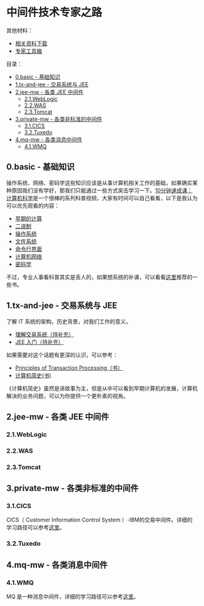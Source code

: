 # 中间件技术专家之路

其他材料：

* [相关资料下载](https://www.jianguoyun.com/p/DTf1CzQQko7ZCRjc74QE)
* [专家工具箱](./toolkit/README.md)

目录：

- [0.basic - 基础知识](#0basic---基础知识)
- [1.tx-and-jee - 交易系统与 JEE](#1tx-and-jee---交易系统与-jee)
- [2.jee-mw - 各类 JEE 中间件](#2jee-mw---各类-jee-中间件)
  - [2.1.WebLogic](#21weblogic)
  - [2.2.WAS](#22was)
  - [2.3.Tomcat](#23tomcat)
- [3.private-mw - 各类非标准的中间件](#3private-mw---各类非标准的中间件)
  - [3.1.CICS](#31cics)
  - [3.2.Tuxedo](#32tuxedo)
- [4.mq-mw - 各类消息中间件](#4mq-mw---各类消息中间件)
  - [4.1.WMQ](#41wmq)

## 0.basic - 基础知识

操作系统、网络、密码学这些知识应该是从事计算机相关工作的基础，如果确实某种原因我们没有学好，那我们只能通过一些方式突击学习一下。[10分钟速成课：计算机科学](https://space.bilibili.com/5385034/channel/detail?cid=16059&ctype=0)是一个很棒的系列科普视频，大家有时间可以自己看看，以下是我认为可以优先观看的内容：

* [早期的计算](https://www.bilibili.com/video/BV1ux41117nh)
* [二进制](https://www.bilibili.com/video/BV13x41167PZ)
* [操作系统](https://www.bilibili.com/video/BV1kW411h7y2)
* [文件系统](https://www.bilibili.com/video/BV1ZW411h7Wf)
* [命令行界面](https://www.bilibili.com/video/BV1nW411875k)
* [计算机网络](https://www.bilibili.com/video/BV1rW411J7dB)
* [密码学](https://www.bilibili.com/video/BV1dW411p7Hi)

不过，专业人事看科普其实是丢人的，如果想系统的补课，可以看看[这里](./basic/README.md)推荐的一些书。

## 1.tx-and-jee - 交易系统与 JEE

了解 IT 系统的架构，历史背景，对我们工作的意义。

* [理解交易系统（待补充）]()
* [JEE 入门（待补充）]()

如果需要对这个话题有更深的认识，可以参考：

* [Principles of Transaction Processing（书）](https://book.douban.com/subject/3734011/)
* [计算机简史(书)](https://book.douban.com/subject/35043034/)

《计算机简史》虽然是讲故事为主，但是从中可以看到早期计算机的发展，计算机解决的业务问题，可以为你提供一个更朴素的视角。

## 2.jee-mw - 各类 JEE 中间件

### 2.1.WebLogic

### 2.2.WAS

### 2.3.Tomcat

## 3.private-mw - 各类非标准的中间件

### 3.1.CICS
CICS（ Customer Information Control System ）-IBM的交易中间件。详细的学习路径可以参考[这里](./mw/cics/README.md)。

### 3.2.Tuxedo

## 4.mq-mw - 各类消息中间件

### 4.1.WMQ

MQ 是一种消息中间件，详细的学习路径可以参考[这里](./mw/wmq/README.md)。

